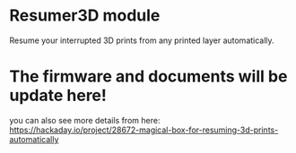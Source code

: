 # Resumer3D module 
Resume your interrupted 3D prints from any printed layer automatically.
# The firmware and documents will be update here!
you can also see more details from here:
https://hackaday.io/project/28672-magical-box-for-resuming-3d-prints-automatically



